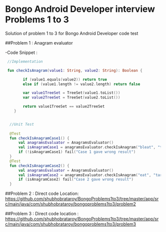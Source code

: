 # Bongo Android Developer interview Problems 1 to 3
Solution of problem 1 to 3 for Bongo Android Developer code test

##Problem 1 : Anagram evaluator 

-Code Snippet : 
  ~~~kotlin
   //Implementation 
  
   fun checkIsAnagram(value1: String, value2: String): Boolean {

          if (value1.equals(value2)) return true
          else if (value1.length != value2.length) return false

          var value1TreeSet = TreeSet(value1.toList())
          var value2TreeSet = TreeSet(value2.toList())

          return value1TreeSet == value2TreeSet
      }

 
    //Unit Test
    
    @Test
    fun checkIsAnagramCase1() {
        val anagramsEvaluator = AnagramsEvaluator()
        val isAnagramCase1 = anagramsEvaluator.checkIsAnagram("bleat", "table")
        if (!isAnagramCase1) fail("Case 1 gave wrong result")
    }
    @Test
    fun checkIsAnagramCase2() {
        val anagramsEvaluator = AnagramsEvaluator()
        val isAnagramCase2 = anagramsEvaluator.checkIsAnagram("eat", "tar")
        if (isAnagramCase2) fail("Case 2 gave wrong result")
    }
   ~~~
##Problem 2 : 
Direct code Location: https://github.com/shubhobrataroy/BongoProblems1to3/tree/master/app/src/main/java/com/shubhobrataroy/bongoproblems1to3/problem2

##Problem 3 : 
Direct code location : https://github.com/shubhobrataroy/BongoProblems1to3/tree/master/app/src/main/java/com/shubhobrataroy/bongoproblems1to3/problem3


